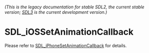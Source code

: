 ###### (This is the legacy documentation for stable SDL2, the current stable version; [SDL3](https://wiki.libsdl.org/SDL3/) is the current development version.)
# SDL_iOSSetAnimationCallback

Please refer to [SDL_iPhoneSetAnimationCallback](SDL_iPhoneSetAnimationCallback) for details.

